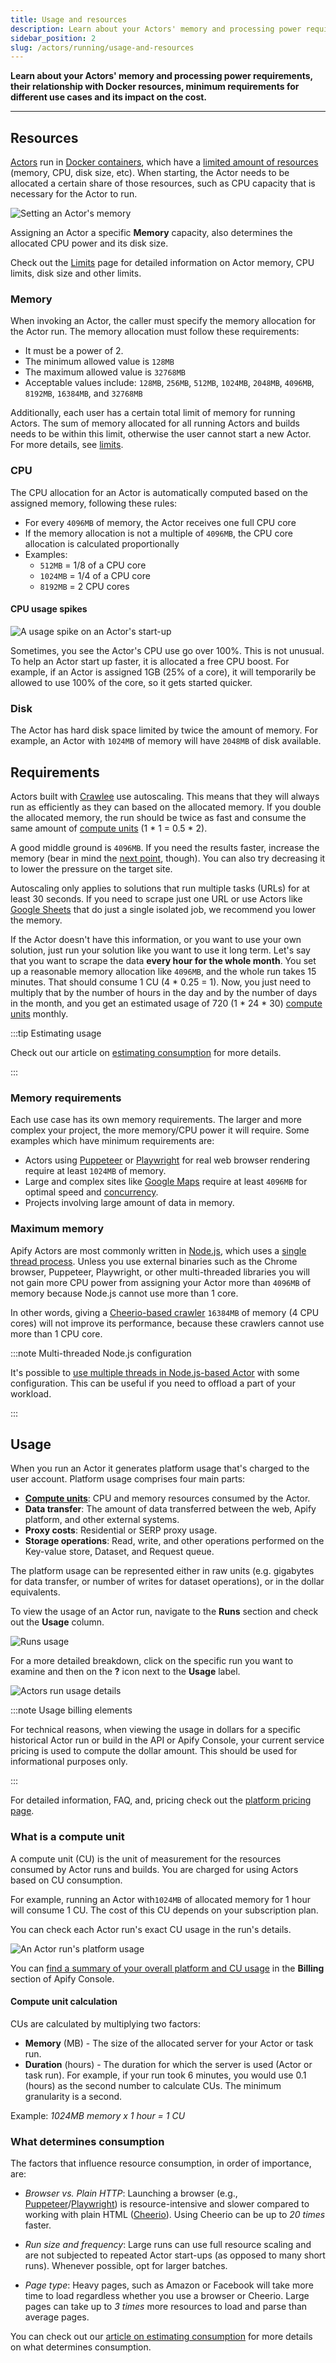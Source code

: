 ```yaml
---
title: Usage and resources
description: Learn about your Actors' memory and processing power requirements, their relationship with Docker resources, minimum requirements for different use cases and its impact on the cost.
sidebar_position: 2
slug: /actors/running/usage-and-resources
---
```


**Learn about your Actors' memory and processing power requirements, their relationship with Docker resources, minimum requirements for different use cases and its impact on the cost.**

---

## Resources

[Actors](../index.mdx) run in [Docker containers](https://www.docker.com/resources/what-container/), which have a [limited amount of resources](https://phoenixnap.com/kb/docker-memory-and-cpu-limit) (memory, CPU, disk size, etc). When starting, the Actor needs to be allocated a certain share of those resources, such as CPU capacity that is necessary for the Actor to run.

![Setting an Actor's memory](./images/usage_and_resources/memory-settings.png)

Assigning an Actor a specific **Memory** capacity, also determines the allocated CPU power and its disk size.

Check out the [Limits](../../limits.md) page for detailed information on Actor memory, CPU limits, disk size and other limits.

### Memory

When invoking an Actor, the caller must specify the memory allocation for the Actor run. The memory allocation must follow these requirements:

- It must be a power of 2.
- The minimum allowed value is `128MB`
- The maximum allowed value is `32768MB`
- Acceptable values include: `128MB`, `256MB`, `512MB`, `1024MB`, `2048MB`, `4096MB`, `8192MB`, `16384MB`, and `32768MB`

Additionally, each user has a certain total limit of memory for running Actors. The sum of memory allocated for all running Actors and builds needs to be within this limit, otherwise the user cannot start a new Actor. For more details, see [limits](../../limits.md).

### CPU

The CPU allocation for an Actor is automatically computed based on the assigned memory, following these rules:

- For every `4096MB` of memory, the Actor receives one full CPU core
- If the memory allocation is not a multiple of `4096MB`, the CPU core allocation is calculated proportionally
- Examples:
  - `512MB` = 1/8 of a CPU core
  - `1024MB` = 1/4 of a CPU core
  - `8192MB` = 2 CPU cores

#### CPU usage spikes

![A usage spike on an Actor's start-up](./images/usage_and_resources/memory-cpu-usage-spike.png)

[//]: # (Is it still relevant though? Does it still get CPU boost?)
Sometimes, you see the Actor's CPU use go over 100%. This is not unusual. To help an Actor start up faster, it is allocated a free CPU boost. For example, if an Actor is assigned 1GB (25% of a core), it will temporarily be allowed to use 100% of the core, so it gets started quicker.

### Disk

The Actor has hard disk space limited by twice the amount of memory. For example, an Actor with `1024MB` of memory will have `2048MB` of disk available.

## Requirements

Actors built with [Crawlee](https://crawlee.dev/) use autoscaling. This means that they will always run as efficiently as they can based on the allocated memory. If you double the allocated memory, the run should be twice as fast and consume the same amount of [compute units](#what-is-a-compute-unit) (1 * 1 = 0.5 * 2).

A good middle ground is `4096MB`. If you need the results faster, increase the memory (bear in mind the [next point](#maximum-memory), though). You can also try decreasing it to lower the pressure on the target site.

Autoscaling only applies to solutions that run multiple tasks (URLs) for at least 30 seconds. If you need to scrape just one URL or use Actors like [Google Sheets](https://apify.com/lukaskrivka/google-sheets) that do just a single isolated job, we recommend you lower the memory.

[//]: # (TODO: It's pretty outdated, we now have platform credits in pricing)

[//]: # (If you read that you can scrape 1000 pages of data for 1 CU and you want to scrape approximately 2 million of them monthly, that means you need 2000 CUs monthly and should [subscribe to the Business plan]&#40;https://console.apify.com/billing-new#/subscription&#41;.)


If the Actor doesn't have this information, or you want to use your own solution, just run your solution like you want to use it long term. Let's say that you want to scrape the data **every hour for the whole month**. You set up a reasonable memory allocation like `4096MB`, and the whole run takes 15 minutes. That should consume 1 CU (4 \* 0.25 = 1). Now, you just need to multiply that by the number of hours in the day and by the number of days in the month, and you get an estimated usage of 720 (1 \* 24 \* 30) [compute units](#what-is-a-compute-unit) monthly.

:::tip Estimating usage

Check out our article on [estimating consumption](https://help.apify.com/en/articles/3470975-how-to-estimate-compute-unit-usage-for-your-project) for more details.

:::

### Memory requirements

Each use case has its own memory requirements. The larger and more complex your project, the more memory/CPU power it will require. Some examples which have minimum requirements are:

- Actors using [Puppeteer](https://pptr.dev/) or [Playwright](https://playwright.dev/) for real web browser rendering require at least `1024MB` of memory.
- Large and complex sites like [Google Maps](https://apify.com/compass/crawler-google-places) require at least `4096MB` for optimal speed and [concurrency](https://crawlee.dev/api/core/class/AutoscaledPool#minConcurrency).
- Projects involving large amount of data in memory.

### Maximum memory

Apify Actors are most commonly written in [Node.js](https://nodejs.org/en/), which uses a [single thread process](https://dev.to/arealesramirez/is-node-js-single-threaded-or-multi-threaded-and-why-ab1). Unless you use external binaries such as the Chrome browser, Puppeteer, Playwright, or other multi-threaded libraries you will not gain more CPU power from assigning your Actor more than `4096MB` of memory because Node.js cannot use more than 1 core.

In other words, giving a [Cheerio-based crawler](https://apify.com/apify/cheerio-scraper) `16384MB` of memory (4 CPU cores) will not improve its performance, because these crawlers cannot use more than 1 CPU core.

:::note Multi-threaded Node.js configuration

It's possible to [use multiple threads in Node.js-based Actor](https://dev.to/reevranj/multiple-threads-in-nodejs-how-and-what-s-new-b23) with some configuration. This can be useful if you need to offload a part of your workload.

:::

## Usage

When you run an Actor it generates platform usage that's charged to the user account. Platform usage comprises four main parts:

- **[Compute units](#what-is-a-compute-unit)**: CPU and memory resources consumed by the Actor.
- **Data transfer**: The amount of data transferred between the web, Apify platform, and other external systems.
- **Proxy costs**: Residential or SERP proxy usage.
- **Storage operations**: Read, write, and other operations performed on the Key-value store, Dataset, and Request queue.

The platform usage can be represented either in raw units (e.g. gigabytes for data transfer, or number of writes for dataset operations), or in the dollar equivalents.

To view the usage of an Actor run, navigate to the **Runs** section and check out the **Usage** column.

![Runs usage](./images/usage_and_resources/usage-and-resources-runs-usage.png)

 For a more detailed breakdown, click on the specific run you want to examine and then on the **?** icon next to the **Usage** label.

![Actors run usage details](./images/usage_and_resources/usage-and-resources-runs-usage-details.png)

:::note Usage billing elements

For technical reasons, when viewing the usage in dollars for a specific historical Actor run or build in the API or Apify Console, your current service pricing is used to compute the dollar amount.
This should be used for informational purposes only.

:::

For detailed information, FAQ, and, pricing check out the [platform pricing page](https://apify.com/pricing).

### What is a compute unit

A compute unit (CU) is the unit of measurement for the resources consumed by Actor runs and builds. You are charged for using Actors based on CU consumption.

For example, running an Actor with`1024MB` of allocated memory for 1 hour will consume 1 CU. The cost of this CU depends on your subscription plan.

You can check each Actor run's exact CU usage in the run's details.

![An Actor run's platform usage](./images/usage_and_resources/actor-usage.png)

You can [find a summary of your overall platform and CU usage](https://console.apify.com/billing) in the **Billing** section of Apify Console.

#### Compute unit calculation

CUs are calculated by multiplying two factors:

- **Memory** (MB) - The size of the allocated server for your Actor or task run.
- **Duration** (hours) - The duration for which the server is used (Actor or task run). For example, if your run took 6 minutes, you would use 0.1 (hours) as the second number to calculate CUs. The minimum granularity is a second.

Example: _1024MB memory x 1 hour = 1 CU_

### What determines consumption

The factors that influence resource consumption, in order of importance, are:

- _Browser vs. Plain HTTP_: Launching a browser (e.g., [Puppeteer](https://pptr.dev/)/[Playwright](https://playwright.dev/)) is resource-intensive and slower compared to working with plain HTML ([Cheerio](https://cheerio.js.org/)). Using Cheerio can be up to _20 times_ faster.

- _Run size and frequency_: Large runs can use full resource scaling and are not subjected to repeated Actor start-ups (as opposed to many short runs). Whenever possible, opt for larger batches.

- _Page type_: Heavy pages, such as Amazon or Facebook will take more time to load regardless whether you use a browser or Cheerio. Large pages can take up to _3 times_ more resources to load and parse than average pages.

You can check out our [article on estimating consumption](https://help.apify.com/en/articles/3470975-how-to-estimate-compute-unit-usage-for-your-project) for more details on what determines consumption.
